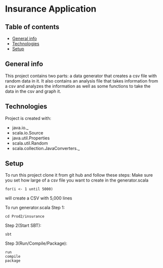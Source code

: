 # Insurance Application

## Table of contents
* [General info](#general-info)
* [Technologies](#technologies)
* [Setup](#setup)

## General info
This project contains two parts: a data generator that creates a csv file with random data in it. It also contains an analysis file that takes information from a csv and analyzes the information as well as some functions to take the data in the csv and graph it.
	
## Technologies
Project is created with:
* java.io._
* scala.io.Source
* java.util.Properties
* scala.util.Random
* scala.collection.JavaConverters._
	
## Setup
To run this project clone it from git hub and follow these steps:
Make sure you set how large of a csv file you want to create in the generator.scala
```
for(i <- 1 until 5000)
```
will create a CSV with 5,000 lines

To run generator.scala
Step 1:
```
cd Prod2/insurance
```
Step 2(Start SBT):
```
sbt
```
Step 3(Run/Compile/Package):
```
run
compile 
package
```

